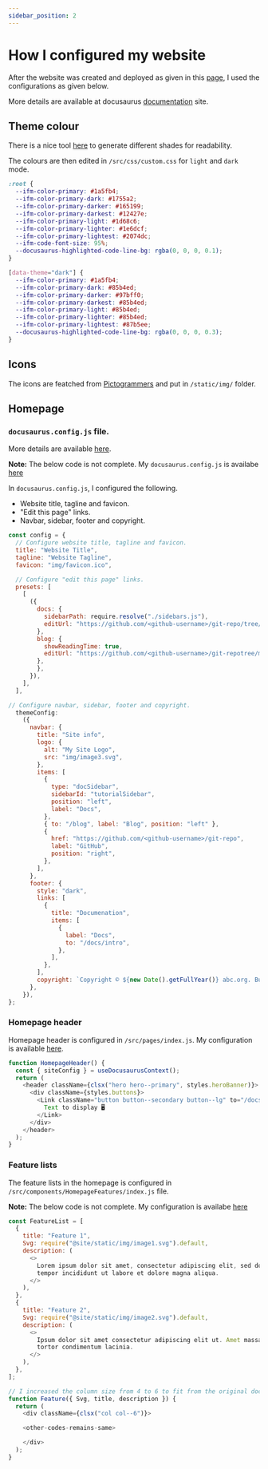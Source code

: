 ```yaml
---
sidebar_position: 2
---
```


# How I configured my website

After the website was created and deployed as given in this [page](create-build-deploy.md), I used the configurations as given below.

More details are available at docusaurus [documentation](https://docusaurus.io/docs) site.

## Theme colour

There is a nice tool [here](https://docusaurus.io/docs/styling-layout#styling-your-site-with-infima) to generate different shades for readability.

The colours are then edited in `/src/css/custom.css` for `light` and `dark` mode.

```css
:root {
  --ifm-color-primary: #1a5fb4;
  --ifm-color-primary-dark: #1755a2;
  --ifm-color-primary-darker: #165199;
  --ifm-color-primary-darkest: #12427e;
  --ifm-color-primary-light: #1d68c6;
  --ifm-color-primary-lighter: #1e6dcf;
  --ifm-color-primary-lightest: #2074dc;
  --ifm-code-font-size: 95%;
  --docusaurus-highlighted-code-line-bg: rgba(0, 0, 0, 0.1);
}

[data-theme="dark"] {
  --ifm-color-primary: #1a5fb4;
  --ifm-color-primary-dark: #85b4ed;
  --ifm-color-primary-darker: #97bff0;
  --ifm-color-primary-darkest: #85b4ed;
  --ifm-color-primary-light: #85b4ed;
  --ifm-color-primary-lighter: #85b4ed;
  --ifm-color-primary-lightest: #87b5ee;
  --docusaurus-highlighted-code-line-bg: rgba(0, 0, 0, 0.3);
}
```

## Icons

The icons are featched from [Pictogrammers](https://pictogrammers.com/library/mdi/) and put in `/static/img/` folder.

## Homepage

### `docusaurus.config.js` file.

More details are available [here](https://docusaurus.io/docs/configuration).

**Note:** The below code is not complete. My `docusaurus.config.js` is availabe [here](https://github.com/rudejedi/docs-web/blob/main/docusaurus.config.js)

In `docusaurus.config.js`, I configured the following.

- Website title, tagline and favicon.
- "Edit this page" links.
- Navbar, sidebar, footer and copyright.

```js
const config = {
  // Configure website title, tagline and favicon.
  title: "Website Title",
  tagline: "Website Tagline",
  favicon: "img/favicon.ico",

  // Configure "edit this page" links.
  presets: [
    [
      ({
        docs: {
          sidebarPath: require.resolve("./sidebars.js"),
          editUrl: "https://github.com/<github-username>/git-repo/tree/main/",
        },
        blog: {
          showReadingTime: true,
          editUrl: "https://github.com/<github-username>/git-repotree/main/",
        },
        },
      }),
    ],
  ],

// Configure navbar, sidebar, footer and copyright.
  themeConfig:
    ({
      navbar: {
        title: "Site info",
        logo: {
          alt: "My Site Logo",
          src: "img/image3.svg",
        },
        items: [
          {
            type: "docSidebar",
            sidebarId: "tutorialSidebar",
            position: "left",
            label: "Docs",
          },
          { to: "/blog", label: "Blog", position: "left" },
          {
            href: "https://github.com/<github-username>/git-repo",
            label: "GitHub",
            position: "right",
          },
        ],
      },
      footer: {
        style: "dark",
        links: [
          {
            title: "Documenation",
            items: [
              {
                label: "Docs",
                to: "/docs/intro",
              },
            ],
          },
        ],
        copyright: `Copyright © ${new Date().getFullYear()} abc.org. Built with Docusaurus.`,
      },
    }),
};
```

### Homepage header

Homepage header is configured in `/src/pages/index.js`. My configuration is available [here](https://github.com/rudejedi/docs-web/blob/main/src/pages/index.js).

```js
function HomepageHeader() {
  const { siteConfig } = useDocusaurusContext();
  return (
    <header className={clsx("hero hero--primary", styles.heroBanner)}>
      <div className={styles.buttons}>
        <Link className="button button--secondary button--lg" to="/docs/intro">
          Text to display 🖥
        </Link>
      </div>
    </header>
  );
}
```

### Feature lists

The feature lists in the homepage is configured in `/src/components/HomepageFeatures/index.js` file.

**Note:** The below code is not complete. My configuration is availabe [here](https://github.com/rudejedi/docs-web/blob/main/src/components/HomepageFeatures/index.js)

```js
const FeatureList = [
  {
    title: "Feature 1",
    Svg: require("@site/static/img/image1.svg").default,
    description: (
      <>
        Lorem ipsum dolor sit amet, consectetur adipiscing elit, sed dof eiusmod
        tempor incididunt ut labore et dolore magna aliqua.
      </>
    ),
  },
  {
    title: "Feature 2",
    Svg: require("@site/static/img/image2.svg").default,
    description: (
      <>
        Ipsum dolor sit amet consectetur adipiscing elit ut. Amet massa vitae
        tortor condimentum lacinia.
      </>
    ),
  },
];

// I increased the column size from 4 to 6 to fit from the original docusaurus 3 features
function Feature({ Svg, title, description }) {
  return (
    <div className={clsx("col col--6")}>

    <other-codes-remains-same>

    </div>
  );
}
```
